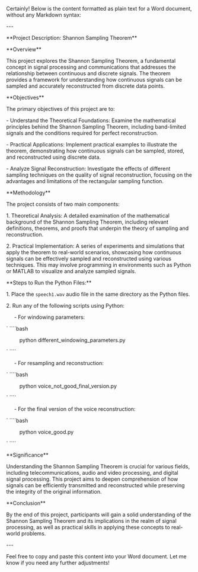 Certainly! Below is the content formatted as plain text for a Word document, without any Markdown syntax:

\---

\*\*Project Description: Shannon Sampling Theorem\*\*

\*\*Overview\*\*  

This project explores the Shannon Sampling Theorem, a fundamental concept in signal processing and communications that addresses the relationship between continuous and discrete signals. The theorem provides a framework for understanding how continuous signals can be sampled and accurately reconstructed from discrete data points.

\*\*Objectives\*\*  

The primary objectives of this project are to:

\- Understand the Theoretical Foundations: Examine the mathematical principles behind the Shannon Sampling Theorem, including band-limited signals and the conditions required for perfect reconstruction.

\- Practical Applications: Implement practical examples to illustrate the theorem, demonstrating how continuous signals can be sampled, stored, and reconstructed using discrete data.

\- Analyze Signal Reconstruction: Investigate the effects of different sampling techniques on the quality of signal reconstruction, focusing on the advantages and limitations of the rectangular sampling function.

\*\*Methodology\*\*  

The project consists of two main components:

1\. Theoretical Analysis: A detailed examination of the mathematical background of the Shannon Sampling Theorem, including relevant definitions, theorems, and proofs that underpin the theory of sampling and reconstruction.

2\. Practical Implementation: A series of experiments and simulations that apply the theorem to real-world scenarios, showcasing how continuous signals can be effectively sampled and reconstructed using various techniques. This may involve programming in environments such as Python or MATLAB to visualize and analyze sampled signals.

\*\*Steps to Run the Python Files:\*\*

1\. Place the `speech1.wav` audio file in the same directory as the Python files.

2\. Run any of the following scripts using Python:

`   `- For windowing parameters: 

`     ````bash

`     `python different\_windowing\_parameters.py

`     ````

`   `- For resampling and reconstruction: 

`     ````bash

`     `python voice\_not\_good\_final\_version.py

`     ````

`   `- For the final version of the voice reconstruction: 

`     ````bash

`     `python voice\_good.py

`     ````

\*\*Significance\*\*  

Understanding the Shannon Sampling Theorem is crucial for various fields, including telecommunications, audio and video processing, and digital signal processing. This project aims to deepen comprehension of how signals can be efficiently transmitted and reconstructed while preserving the integrity of the original information.

\*\*Conclusion\*\*  

By the end of this project, participants will gain a solid understanding of the Shannon Sampling Theorem and its implications in the realm of signal processing, as well as practical skills in applying these concepts to real-world problems.

\---

Feel free to copy and paste this content into your Word document. Let me know if you need any further adjustments!
